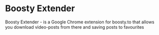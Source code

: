 # Boosty Extender

Boosty Extender - is a Google Chrome extension for boosty.to that allows you download video-posts from there and saving posts to favourites
